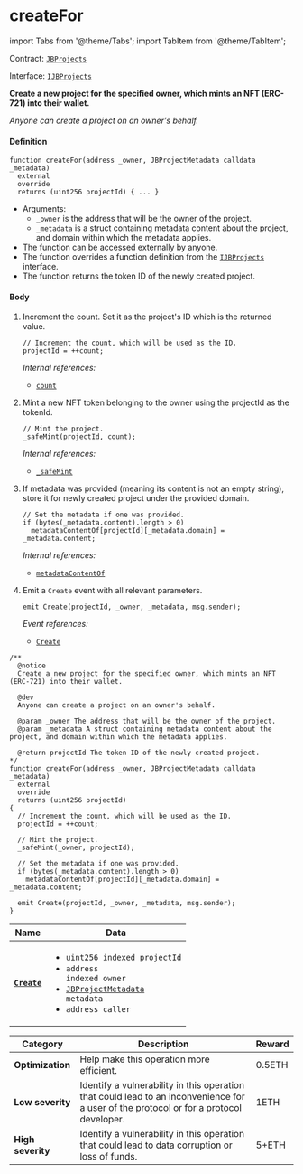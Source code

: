 # createFor

import Tabs from '@theme/Tabs';
import TabItem from '@theme/TabItem';

Contract: [`JBProjects`](/docs/dev/v2/contracts/jbprojects/README.md)

Interface: [`IJBProjects`](/docs/dev/v2/interfaces/ijbprojects.md)

<Tabs>
<TabItem value="Step by step" label="Step by step">

**Create a new project for the specified owner, which mints an NFT (ERC-721) into their wallet.**

_Anyone can create a project on an owner's behalf._

#### Definition

```
function createFor(address _owner, JBProjectMetadata calldata _metadata)
  external
  override
  returns (uint256 projectId) { ... }
```

* Arguments:
  * `_owner` is the address that will be the owner of the project.
  * `_metadata` is a struct containing metadata content about the project, and domain within which the metadata applies.
* The function can be accessed externally by anyone.
* The function overrides a function definition from the [`IJBProjects`](/docs/dev/v2/interfaces/ijbprojects.md) interface.
* The function returns the token ID of the newly created project.

#### Body

1.  Increment the count. Set it as the project's ID which is the returned value.

    ```
    // Increment the count, which will be used as the ID.
    projectId = ++count;
    ```

    _Internal references:_

    * [`count`](/docs/dev/v2/contracts/jbprojects/properties/count.md)
2.  Mint a new NFT token belonging to the owner using the projectId as the tokenId.

    ```
    // Mint the project.
    _safeMint(projectId, count);
    ```

    _Internal references:_

    * [`_safeMint`](https://docs.openzeppelin.com/contracts/4.x/api/token/erc721#ERC721-_safeMint-address-uint256-bytes-)
3.  If metadata was provided (meaning its content is not an empty string), store it for newly created project under the provided domain.

    ```
    // Set the metadata if one was provided.
    if (bytes(_metadata.content).length > 0)
      metadataContentOf[projectId][_metadata.domain] = _metadata.content;
    ```

    _Internal references:_

    * [`metadataContentOf`](/docs/dev/v2/contracts/jbprojects/properties/metadatacontentof.md)
4.  Emit a `Create` event with all relevant parameters.

    ```
    emit Create(projectId, _owner, _metadata, msg.sender);
    ```

    _Event references:_

    * [`Create`](/docs/dev/v2/contracts/jbprojects/events/create.md)

</TabItem>

<TabItem value="Code" label="Code">

```
/**
  @notice
  Create a new project for the specified owner, which mints an NFT (ERC-721) into their wallet.

  @dev
  Anyone can create a project on an owner's behalf.

  @param _owner The address that will be the owner of the project.
  @param _metadata A struct containing metadata content about the project, and domain within which the metadata applies.

  @return projectId The token ID of the newly created project.
*/
function createFor(address _owner, JBProjectMetadata calldata _metadata)
  external
  override
  returns (uint256 projectId)
{
  // Increment the count, which will be used as the ID.
  projectId = ++count;

  // Mint the project.
  _safeMint(_owner, projectId);

  // Set the metadata if one was provided.
  if (bytes(_metadata.content).length > 0)
    metadataContentOf[projectId][_metadata.domain] = _metadata.content;

  emit Create(projectId, _owner, _metadata, msg.sender);
}
```

</TabItem>

<TabItem value="Events" label="Events">

| Name                                | Data                                                                                                                                                                                                                                                  |
| ----------------------------------- | ----------------------------------------------------------------------------------------------------------------------------------------------------------------------------------------------------------------------------------------------------- |
| [**`Create`**](/docs/dev/v2/contracts/jbprojects/events/create.md)                                                                          | <ul><li><code>uint256 indexed projectId</code></li><li><code>address indexed owner</code></li><li><code>[JBProjectMetadata](/docs/dev/v2/data-structures/jbprojectmetadata.md) metadata</code></li><li><code>address caller</code></li></ul>                  |

</TabItem>

<TabItem value="Bug bounty" label="Bug bounty">

| Category          | Description                                                                                                                            | Reward |
| ----------------- | -------------------------------------------------------------------------------------------------------------------------------------- | ------ |
| **Optimization**  | Help make this operation more efficient.                                                                                               | 0.5ETH |
| **Low severity**  | Identify a vulnerability in this operation that could lead to an inconvenience for a user of the protocol or for a protocol developer. | 1ETH   |
| **High severity** | Identify a vulnerability in this operation that could lead to data corruption or loss of funds.                                        | 5+ETH  |

</TabItem>
</Tabs>
